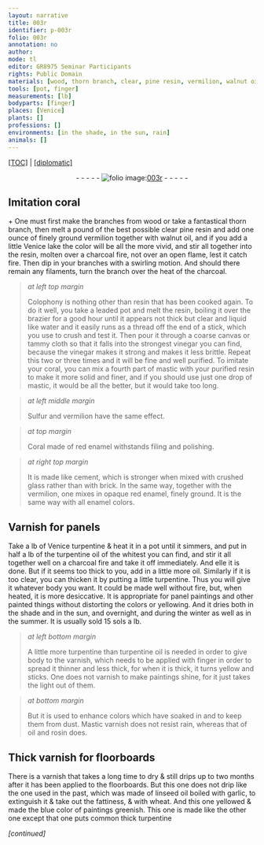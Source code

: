 ```yaml
---
layout: narrative
title: 003r
identifier: p-003r
folio: 003r
annotation: no
author:
mode: tl
editor: GR8975 Seminar Participants
rights: Public Domain
materials: [wood, thorn branch, clear, pine resin, vermilion, walnut oil,, Venice, lake, resin,, charcoal, Colophony, resin, leaded, water, canvas, tammy cloth, vinegar, coral, mastic, Sulfur, Coral, red enamel, cement, glass, brick, opaque red enamel, enamel, Varnish, Venice turpentine, turpentine oil, oil, turpentine, varnish, Mastic varnish, rosin, Thick varnish, linseed oil, garlic, wheat, common thick turpentine]
tools: [pot, finger]
measurements: [lb]
bodyparts: [finger]
places: [Venice]
plants: []
professions: []
environments: [in the shade, in the sun, rain]
animals: []
---
```


<p><a href="{{ site.baseurl }}/translation/">[TOC]</a> | <a href="{{ site.baseurl }}/texts/p-003r_tc/" target="_blank">[diplomatic]</a></p><div class="folio" align="center">- - - - - <a href="http://gallica.bnf.fr/ark:/12148/btv1b10500001g/f11.image" target="_blank"><img src="https://cu-mkp.github.io/2017-workshop-edition/assets/photo-icon.png" alt="folio image: " style="display:inline-block; margin-bottom:-3px;"/>003r</a> - - - - - </div>  
  

## Imitation coral

 \+ 
One must first make the branches from <span class="m">wood</span> or take a fantastical <span class="m">thorn branch</span>, then melt a pound of the best possible <span class="m">clear</span> <span class="m">pine resin</span> and add one ounce of finely ground <span class="m">vermilion</span> together with <span class="m">walnut oil,</span> and if you add a little <span class="m">Venice</span> <span class="m">lake</span> the color will be all the more vivid, and stir all together into the <span class="m">resin,</span> molten over a <span class="m">charcoal</span> fire, not over an open flame, lest it catch fire. Then dip in your branches with a swirling motion. And should there remain any filaments, turn the branch over the heat of the <span class="m">charcoal</span>.
 
> *at left top margin*
> 
> 
>   <span class="m">Colophony</span> is nothing other than <span class="m">resin</span> that has been cooked again. To do it well, you take a <span class="m">leaded</span> <span class="tl">pot</span> and melt the <span class="m">resin</span>, boiling it over the brazier for a good hour until it appears not thick but clear and liquid like <span class="m">water</span> and it easily runs as a thread off the end of a stick, which you use to crush and test it. Then pour it through a coarse <span class="m">canvas</span> or <span class="m">tammy cloth</span> so that it falls into the strongest <span class="m">vinegar</span> you can find, because the <span class="m">vinegar</span> makes it strong and makes it less brittle. Repeat this two or three times and it will be fine and well purified. To imitate your <span class="m">coral</span>, you can mix a fourth part of <span class="m">mastic</span> with your purified <span class="m">resin</span> to make it more solid and finer, and if you should use just one drop of <span class="m">mastic</span>, it would be all the better, but it would take too long. 
 
> *at left middle margin*
> 
> 
>   <span class="m">Sulfur</span> and <span class="m">vermilion</span> have the same effect.
 
> *at top margin*
> 
> 
>   <span class="m">Coral</span> made of <span class="m">red enamel</span> withstands filing and polishing.
 
> *at right top margin*
> 
> 
>   It is made like <span class="m">cement</span>, which is stronger when mixed with crushed <span class="m">glass</span> rather than with <span class="m">brick</span>. In the same way, together with the <span class="m">vermilion</span>, one mixes in <span class="m">opaque red enamel</span>, finely ground. It is the same way with all <span class="m">enamel</span> colors.
 
 
  

## <span class="m">Varnish</span> for panels

 
Take a <span class="ms">lb</span> of <span class="m"><span class="pl">Venice</span> turpentine</span> & heat it in a <span class="tl">pot</span> until it simmers, and put in half a <span class="ms">lb</span> of the <span class="m">turpentine oil</span> of the whitest you can find, and stir it all together well on a <span class="m">charcoal</span> fire and take it off immediately. And <span class="del">elle</span> it is done. But if it seems too thick to you, add in a little more <span class="m">oil</span>. Similarly if it is too clear, you can thicken it by putting a little <span class="m">turpentine</span>. Thus you will give it whatever body you want. It could be made well without fire, but, when heated, it is more desiccative. It is appropriate for panel paintings and other painted things without distorting the colors or yellowing. And it dries both <span class="env">in the shade</span> and <span class="env">in the sun</span>, and <span class="tmp">overnight</span>, and <span class="tmp">during the winter</span> as well as <span class="tmp">in the summer</span>. It is usually sold 15 <span class="cn">sols</span> a <span class="ms">lb</span>.
 
> *at left bottom margin*
> 
> 
>   A little more <span class="m">turpentine</span> than <span class="m">turpentine oil</span> is needed in order to give body to the <span class="m">varnish</span>, which needs to be applied with <span class="tl"><span class="bp">finger</span></span> in order to spread it thinner and less thick, for when it is thick, it turns yellow and sticks. One does not <span class="m">varnish</span> to make paintings shine, for it just takes the light out of them.
 
> *at bottom margin*
> 
> 
>   But it is used to enhance colors which have soaked in and to keep them from dust. <span class="m">Mastic varnish</span> does not resist <span class="env">rain</span>, whereas that of <span class="m">oil</span> and <span class="m">rosin</span> does.
 
 
  

## <span class="m">Thick varnish</span> for floorboards

 
There is a <span class="m">varnish</span> that takes a long time to dry & still drips up to two <span class="tmp">months</span> after it has been applied to the floorboards. But this one does not drip like the one used <span class="tmp">in the past</span>, which was made of <span class="m">linseed oil</span> boiled with <span class="m">garlic</span>, to extinguish it & take out the fattiness, & with <span class="m">wheat</span>. And this one yellowed & made the blue color of paintings greenish. This one is made like the other one except that one puts <span class="m">common thick turpentine</span>
 
*[continued]*
 
